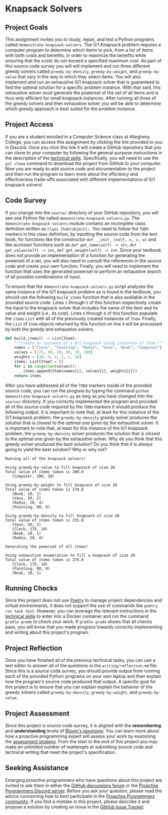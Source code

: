 # Knapsack Solvers

## Project Goals

This assignment invites you to study, repair, and test a Python programs called
`demonstrate-knapsack-solvers`. The 0/1 Knapsack problem requires a computer
program to determine which items to pick, from a list of items with both costs
and benefits, in order to maximize the benefits while ensuring that the costs do
not exceed a specified maximum cost. As part of this source code survey you will
will implement and run three different greedy solvers called
`greedy-by-density`, `greedy-by-weight`, and `greedy-by-value` that vary in the
way in which they select items. You will also implement and run an exhaustive
0/1 knapsack solver that is guaranteed to find the optimal solution for a
specific problem instance. With that said, this exhaustive solver must generate
the powerset of the set of all items and is thus only efficient for small
knapsack instances. After running all three of the greedy solvers and then
exhaustive solver you will be able to determine which greedy approach is best
suited for the problem instance.

## Project Access

If you are a student enrolled in a Computer Science class at Allegheny College,
you can access this assignment by clicking the link provided to you in Discord.
Once you click this link it will create a GitHub repository that you can clone
to your computer by following the general-purpose instructions in the
description of the [technical
skills](/proactive-skills/introduction-proactive-skills/). Specifically, you
will need to use the `git clone` command to download the project from GitHub to
your computer. Now you are ready to add source code and documentation to the
project and then run the program to learn more about the efficiency and
effectiveness trade-offs associated with different implementations of 0/1
knapsack solvers!

## Code Survey

If you change into the `source/` directory of your GitHub repository, you will
see one Python file called `demonstrate-knapsack-solvers.py`. The
`demonstrate-knapsack-solvers` module contains an incomplete class definition
written as `class Item(object):`. You need to follow the `TODO` markers in this
class definition, by inputting the source code from the text book, for functions
like the constructor `def __init__(self, n, v, w)` and like accessor functions
such as `def get_name(self) -> str`, `def get_value(self) -> int`, `def
get_weight(self) -> int`. Since your textbook does not provide an implementation
of a function for generating the powerset of a set, you will also need to
consult the references in the source code and create your own function. Finally,
you will need to implement the function that uses the generated powerset to
perform an exhaustive search of all possible combinations of input.

To ensure that the `demonstrate-knapsack-solvers.py` script analyzes the same
instance of the 0/1 knapsack problem as is found in the textbook, you should use
the following `build_items` function that is also available in the provided
source code. Lines `3` through `5` of this function respectively create the
input to the knapsack solver that includes the name of the item and its value
and weight (i.e., its cost). Lines `6` through `8` of this function populate the
`items` `List` with all of the previously created instances of `Item`. Finally,
the `List` of `Item` objects returned by this function on line `9` will be
processed by both the greedy and exhaustive solvers.

```python linenums="1"
def build_items() -> List[Item]:
    """Create an instance of a 0/1 knapsack using instances of Item."""
    names = ["Clock", "Painting", "Radio", "Vase", "Book", "Computer"]
    values = [175, 90, 20, 50, 10, 200]
    weights = [10, 9, 4, 2, 1, 20]
    items: List[Item] = []
    for i in range(len(values)):
        items.append(Item(names[i], values[i], weights[i]))
    return items
```

After you have addressed all of the `TODO` markers inside of the provided source
code, you can run the program by typing the command `python
demonstrate-knapsack-solvers.py` as long as you have changed into the `source/`
directory. If you correctly implemented the program and provided all of the
source code required by the `TODO` markers it should produce the following
output. It is important to note that, at least for this instance of the 0/1
knapsack problem, the `greedy-by-density` greedy solver produces the solution
that is closest to the optimal one given by the exhaustive solver. It is
important to note that, at least for this instance of the 0/1 knapsack problem,
the `greedy-by-density` solver produces the solution that is closest to the
optimal one given by the exhaustive solver. Why do you think that this greedy
solver produced the best solution? Do you think that it is always going to
yield the best solution? Why or why not?

```text
Running all of the knapsack solvers!

Using greedy-by-value to fill knapsack of size 20
Total value of items taken is 200.0
   (Computer, 200, 20)

Using greedy-by-weight to fill knapsack of size 20
Total value of items taken is 170.0
   (Book, 10, 1)
   (Vase, 50, 2)
   (Radio, 20, 4)
   (Painting, 90, 9)

Using greedy-by-density to fill knapsack of size 20
Total value of items taken is 255.0
   (Vase, 50, 2)
   (Clock, 175, 10)
   (Book, 10, 1)
   (Radio, 20, 4)

Generating the powerset of all items!

Using exhaustive enumeration to fill a knapsack of size 20
Total value of items taken is 275.0
   (Clock, 175, 10)
   (Painting, 90, 9)
   (Book, 10, 1)
```

## Running Checks

Since this project does not use [Poetry](https://python-poetry.org/) to manage
project dependencies and virtual environments, it does not support the use of
commands like `poetry run task test`. However, you can leverage the relevant
instructions in the [technical
skills](/proactive-skills/introduction-proactive-skills/) to enter into a Docker
container and run the command `gradle grade` to check your work. If `gradle
grade` shows that all checks pass, you will know that you made progress towards
correctly implementing and writing about this project's program.

## Project Reflection

Once you have finished all of the previous technical tasks, you can use a text
editor to answer all of the questions in the `writing/reflection.md` file. Since
this is a source code survey, you should provide output from running each of the
provided Python programs on your own laptop and then explain how the program's
source code produced that output. A specific goal for this project is to ensure
that you can explain explain the behavior of the greedy solvers
called `greedy-by-density`, `greedy-by-weight`, and `greedy-by-value`.

## Project Assessment

Since this project is source code survey, it is aligned with the **remembering**
and **understanding** levels of [Bloom's
taxonomy](proactive-learning/blooms-taxonomy/). You can learn more about how a
proactive programming expert will assess your work by examining the [assessment
strategy](/proactive-learning/assessment-strategy/). From the start to the end
of this project you may make an unlimited number of reattempts at submitting
source code and technical writing that meet the project's specification.

## Seeking Assistance

Emerging proactive programmers who have questions about this project are invited
to ask them in either the [GitHub discussions
forum](https://github.com/ProactiveProgrammers/www.proactiveprogrammers.com/discussions)
or the [Proactive Programmers Discord server](https://discord.gg/kjah8MFYbR).
Before you ask your question, please read the advice concerning how to best
participate in the [Proactive Programmers
community](https://proactiveprogrammers.com/proactive-community/community-connections/).
If you find a mistake in this project, please describe it and propose a solution
by creating an issue in the [GitHub Issue
Tracker](https://github.com/ProactiveProgrammers/www.proactiveprogrammers.com/issues).
